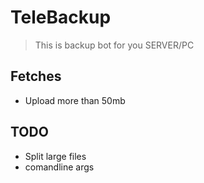 # TeleBackup

> This is backup bot for you SERVER/PC

## Fetches

- Upload more than 50mb 

## TODO

- Split large files
- comandline args